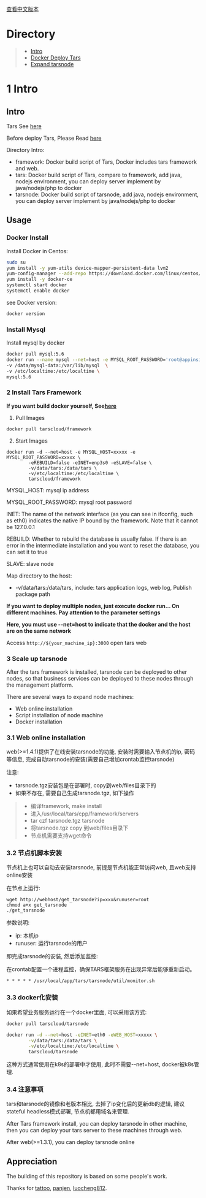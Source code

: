 [查看中文版本](README.zh.md)

# Directory
> * [Intro](#chapter-1)
> * [Docker Deploy Tars](#chapter-2)
> * [Expand tarsnode](#chapter-3)

# 1 <a id="chapter-1"></a>Intro
## Intro

Tars See [here](https://github.com/TarsCloud/Tars/blob/master/Install.md)

Before deploy Tars, Please Read [here](https://github.com/TarsCloud/Tars/blob/master/Deploy.md)

Directory Intro:
- framework: Docker build script of Tars, Docker includes tars framework and web.
- tars: Docker build script of Tars, compare to framework, add java, nodejs environment, you can deploy server implement by java/nodejs/php to docker
- tarsnode: Docker build script of tarsnode, add java, nodejs environment, you can deploy server implement by java/nodejs/php to docker

## Usage
### Docker Install

Install Docker in Centos:

```sh
sudo su
yum install -y yum-utils device-mapper-persistent-data lvm2
yum-config-manager --add-repo https://download.docker.com/linux/centos/docker-ce.repo
yum install -y docker-ce 
systemctl start docker
systemctl enable docker
```

see Docker version:
```sh
docker version
```

### Install Mysql

Install mysql by docker

```sh
docker pull mysql:5.6
docker run --name mysql --net=host -e MYSQL_ROOT_PASSWORD='root@appinside' -d -p 3306:3306 \
-v /data/mysql-data:/var/lib/mysql  \
-v /etc/localtime:/etc/localtime \
mysql:5.6

```
 
### 2 <a id="chapter-2"></a> Install Tars Framework

**If you want build docker yourself, See[here](https://github.com/TarsCloud/Tars/blob/master/Install.zh.md)**

1. Pull Images

```sh
docker pull tarscloud/framework
```

2. Start Images

```
docker run -d --net=host -e MYSQL_HOST=xxxxx -e MYSQL_ROOT_PASSWORD=xxxxx \
        -eREBUILD=false -eINET=enp3s0 -eSLAVE=false \
        -v/data/tars:/data/tars \
        -v/etc/localtime:/etc/localtime \
        tarscloud/framework
```

MYSQL_HOST: mysql ip address

MYSQL_ROOT_PASSWORD: mysql root password

INET: The name of the network interface (as you can see in ifconfig, such as eth0) indicates the native IP bound by the framework. Note that it cannot be 127.0.0.1

REBUILD: Whether to rebuild the database is usually false. If there is an error in the intermediate installation and you want to reset the database, you can set it to true

SLAVE: slave node

Map directory to the host:

- -v/data/tars:/data/tars, include: tars application logs, web log, Publish package path

**If you want to deploy multiple nodes, just execute docker run... On different machines. Pay attention to the parameter settings**

**Here, you must use --net=host to indicate that the docker and the host are on the same network**

Access `http://${your_machine_ip}:3000` open tars web

### 3 <a id="chapter-3"></a>Scale up tarsnode

After the tars framework is installed, tarsnode can be deployed to other nodes, so that business services can be deployed to these nodes through the management platform.

There are several ways to expand node machines:

- Web online installation
- Script installation of node machine
- Docker installation

### 3.1 Web online installation

web(>=1.4.1)提供了在线安装tarsnode的功能, 安装时需要输入节点机的ip, 密码等信息, 完成自动tarsnode的安装(需要自己增加crontab监控tarsnode)

注意:
- tarsnode.tgz安装包是在部署时, copy到web/files目录下的
- 如果不存在, 需要自己生成tarsnode.tgz, 如下操作
>- 编译framework, make install
>- 进入/usr/local/tars/cpp/framework/servers
>- tar czf tarsnode.tgz tarsnode
>- 将tarsnode.tgz copy 到web/files目录下
>- 节点机需要支持wget命令

### 3.2 节点机脚本安装

节点机上也可以自动去安装tarsnode, 前提是节点机能正常访问web, 且web支持online安装

在节点上运行:
```
wget http://webhost/get_tarsnode?ip=xxx&runuser=root
chmod a+x get_tarsnode
./get_tarsnode
```

参数说明:
- ip: 本机ip
- runuser: 运行tarsnode的用户

即完成tarsnode的安装, 然后添加监控:

在crontab配置一个进程监控，确保TARS框架服务在出现异常后能够重新启动。
```
* * * * * /usr/local/app/tars/tarsnode/util/monitor.sh
```

### 3.3 docker化安装

如果希望业务服务运行在一个docker里面, 可以采用该方式:

```sh
docker pull tarscloud/tarsnode
```

```sh
docker run -d --net=host -eINET=eth0 -eWEB_HOST=xxxxx \
        -v/data/tars:/data/tars \
        -v/etc/localtime:/etc/localtime \
        tarscloud/tarsnode
```

这种方式通常使用在k8s的部署中才使用, 此时不需要--net=host, docker被k8s管理.

### 3.4 注意事项

tars和tarsnode的镜像和老版本相比, 去掉了ip变化后的更新db的逻辑, 建议stateful headless模式部署, 节点机都用域名来管理.


After Tars framework install, you can deploy tarsnode in other machine, then you can deploy your tars server to these machines through web.

After web(>=1.3.1), you can deploy tarsnode online


## Appreciation
The building of this repository is based on some people's work.

Thanks for [tattoo](https://github.com/TarsDocker), [panjen](https://github.com/panjen/docker-tars), [luocheng812](https://github.com/luocheng812/docker_tars).
